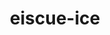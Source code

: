 ---
id: 875
title: eiscue-ice
types: [ice]
image: https://raw.githubusercontent.com/PokeAPI/sprites/master/sprites/pokemon/875.png
---